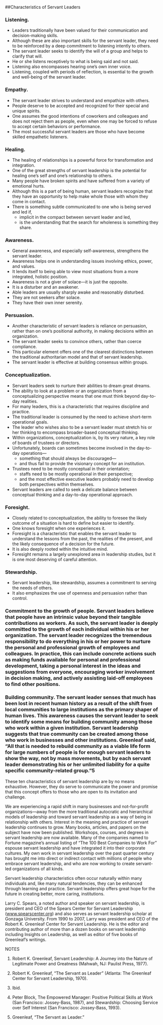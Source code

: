 ##Characteristics of Servant Leaders
### Listening. 
- Leaders traditionally have been valued for their communication and decision-making skills. 
- Although these are also important skills for the servant leader, they need to be reinforced by a deep commitment to listening intently to others. 
- The servant leader seeks to identify the will of a group and helps to clarify that will. 
- He or she listens receptively to what is being said and not said. 
- Listening also encompasses hearing one’s own inner voice. 
- Listening, coupled with periods of reflection, is essential to the growth and well-being of the servant leader.

### Empathy. 
- The servant leader strives to understand and empathize with others.
- People deserve to be accepted and recognized for their special and unique spirits.
- One assumes the good intentions of coworkers and colleagues and does not reject them as people, even when one may be forced to refuse to accept certain behaviors or performance.
- The most successful servant leaders are those who have become skilled empathetic listeners.

### Healing. 
- The healing of relationships is a powerful force for transformation and integration.
- One of the great strengths of servant leadership is the potential for healing one’s self and one’s relationship to others.
- Many people have broken spirits and have suffered from a variety of emotional hurts.
- Although this is a part of being human, servant leaders recognize that they have an opportunity to help make whole those with whom they come in contact.
- There is something subtle communicated to one who is being served and led if, 
    - implicit in the compact between servant leader and led, 
    - is the understanding that the search for wholeness is something they share.

### Awareness. 
- General awareness, and especially self-awareness, strengthens the servant leader.
- Awareness helps one in understanding issues involving ethics, power, and values.
- It lends itself to being able to view most situations from a more integrated, holistic position.
- Awareness is not a giver of solace—it is just the opposite.
- It is a disturber and an awakener.
- Able leaders are usually sharply awake and reasonably disturbed.
- They are not seekers after solace.
- They have their own inner serenity.

### Persuasion. 
- Another characteristic of servant leaders is reliance on persuasion, rather than on one’s positional authority, in making decisions within an organization.
- The servant leader seeks to convince others, rather than coerce compliance.
- This particular element offers one of the clearest distinctions between the traditional authoritarian model and that of servant leadership.
- The servant leader is effective at building consensus within groups.

### Conceptualization. 
- Servant leaders seek to nurture their abilities to dream great dreams.
- The ability to look at a problem or an organization from a conceptualizing perspective means that one must think beyond day-to-day realities.
- For many leaders, this is a characteristic that requires discipline and practice.
- The traditional leader is consumed by the need to achieve short-term operational goals.
- The leader who wishes also to be a servant leader must stretch his or her thinking to encompass broader-based conceptual thinking.
- Within organizations, conceptualization is, by its very nature, a key role of boards of trustees or directors.
- Unfortunately, boards can sometimes become involved in the day-to-day operations—
    - something that should always be discouraged—
    - and thus fail to provide the visionary concept for an institution.
- Trustees need to be mostly conceptual in their orientation; 
    - staffs need to be mostly operational in their perspective; 
    - and the most effective executive leaders probably need to develop both perspectives within themselves.
- Servant leaders are called to seek a delicate balance between conceptual thinking and a day-to-day operational approach.

### Foresight. 
- Closely related to conceptualization, the ability to foresee the likely outcome of a situation is hard to define but easier to identify.
- One knows foresight when one experiences it.
- Foresight is a characteristic that enables the servant leader to understand the lessons from the past, the realities of the present, and the likely consequence of a decision for the future.
- It is also deeply rooted within the intuitive mind.
- Foresight remains a largely unexplored area in leadership studies, but it is one most deserving of careful attention.

### Stewardship. 
- Servant leadership, like stewardship, assumes a commitment to serving the needs of others.
- It also emphasizes the use of openness and persuasion rather than control.

### Commitment to the growth of people. Servant leaders believe that people have an intrinsic value beyond their tangible contributions as workers. As such, the servant leader is deeply committed to the growth of each individual within his or her organization. The servant leader recognizes the tremendous responsibility to do everything in his or her power to nurture the personal and professional growth of employees and colleagues. In practice, this can include concrete actions such as making funds available for personal and professional development, taking a personal interest in the ideas and suggestions from everyone, encouraging worker involvement in decision making, and actively assisting laid-off employees to find other positions.

### Building community. The servant leader senses that much has been lost in recent human history as a result of the shift from local communities to large institutions as the primary shaper of human lives. This awareness causes the servant leader to seek to identify some means for building community among those who work within a given institution. Servant leadership suggests that true community can be created among those who work in businesses and other institutions. Greenleaf said, “All that is needed to rebuild community as a viable life form for large numbers of people is for enough servant leaders to show the way, not by mass movements, but by each servant leader demonstrating his or her unlimited liability for a quite specific community-related group.”5

These ten characteristics of servant leadership are by no means exhaustive. However, they do serve to communicate the power and promise that this concept offers to those who are open to its invitation and challenge.

We are experiencing a rapid shift in many businesses and not-for-profit organizations—away from the more traditional autocratic and hierarchical models of leadership and toward servant leadership as a way of being in relationship with others. Interest in the meaning and practice of servant leadership continues to grow. Many books, articles, and papers on the subject have now been published. Workshops, courses, and degrees in servant leadership are now available. Many of the companies named to Fortune magazine’s annual listing of “The 100 Best Companies to Work For” espouse servant leadership and have integrated it into their corporate cultures. My own work in servant leadership over the past quarter century has brought me into direct or indirect contact with millions of people who embrace servant leadership, and who are now working to create servant-led organizations of all kinds.

Servant leadership characteristics often occur naturally within many individuals and, like many natural tendencies, they can be enhanced through learning and practice. Servant leadership offers great hope for the future in creating better, more caring, institutions.

Larry C. Spears, a noted author and speaker on servant leadership, is president and CEO of the Spears Center for Servant Leadership (www.spearscenter.org) and also serves as servant leadership scholar at Gonzaga University. From 1990 to 2007, Larry was president and CEO of the Robert K. Greenleaf Center for Servant Leadership. He is the editor and contributing author of more than a dozen books on servant leadership including Insights on Leadership, as well as editor of five books of Greenleaf’s writings.

NOTES
1.   Robert K. Greenleaf, Servant Leadership: A Journey into the Nature of Legitimate Power and Greatness (Mahwah, NJ: Paulist Press, 1977).

2.   Robert K. Greenleaf, “The Servant as Leader” (Atlanta: The Greenleaf Center for Servant Leadership, 1970).

3.   Ibid.

4.   Peter Block, The Empowered Manager: Positive Political Skills at Work (San Francisco: Jossey-Bass, 1987), and Stewardship: Choosing Service over Self Interest (San Francisco: Jossey-Bass, 1993).

5.   Greenleaf, “The Servant as Leader.”
